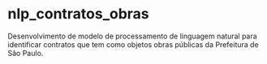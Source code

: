# nlp_contratos_obras
Desenvolvimento de modelo de processamento de linguagem natural para identificar contratos que tem como objetos obras públicas da Prefeitura de São Paulo.
